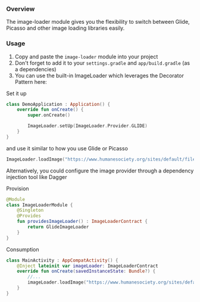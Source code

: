 ### Overview
The image-loader module gives you the flexibility to switch between Glide, Picasso and other image loading libraries easily.

### Usage
1. Copy and paste the `image-loader` module into your project
2. Don't forget to add it to your `settings.gradle` and `app/build.gradle` (as a dependencies)
3. You can use the built-in ImageLoader which leverages the Decorator Pattern here:

Set it up
```kotlin
class DemoApplication : Application() {
    override fun onCreate() {
        super.onCreate()

        ImageLoader.setUp(ImageLoader.Provider.GLIDE)
    }
}
```
and use it similar to how you use Glide or Picasso
```kotlin
ImageLoader.loadImage("https://www.humanesociety.org/sites/default/files/styles/1240x698/public/2018/08/kitten-440379.jpg", imageView)
```

Alternatively, you could configure the image provider through a dependency injection tool like Dagger

Provision
```kotlin
@Module
class ImageLoaderModule {
    @Singleton
    @Provides
    fun providesImageLoader() : ImageLoaderContract {
        return GlideImageLoader
    }
}
```
Consumption
```kotlin
class MainActivity : AppCompatActivity() {
    @Inject lateinit var imageLoader: ImageLoaderContract
    override fun onCreate(savedInstanceState: Bundle?) {
        //...
        imageLoader.loadImage("https://www.humanesociety.org/sites/default/files/styles/1240x698/public/2018/08/kitten-440379.jpg", imageView)
    }
}
```

